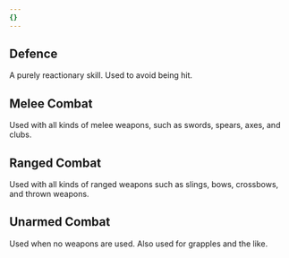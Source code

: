 ```yaml
---
{}
---
```

   
## Defence   
A purely reactionary skill. Used to avoid being hit.   
   
## Melee Combat   
Used with all kinds of melee weapons, such as swords, spears, axes, and clubs.   
   
## Ranged Combat   
Used with all kinds of ranged weapons such as slings, bows, crossbows, and thrown weapons.   
   
## Unarmed Combat   
Used when no weapons are used. Also used for grapples and the like.